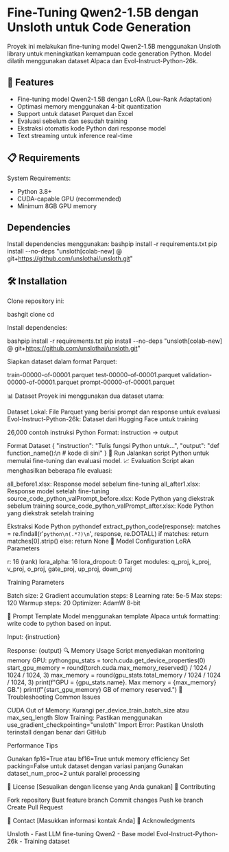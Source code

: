 # Fine-Tuning Qwen2-1.5B dengan Unsloth untuk Code Generation
Proyek ini melakukan fine-tuning model Qwen2-1.5B menggunakan Unsloth library untuk meningkatkan kemampuan code generation Python. Model dilatih menggunakan dataset Alpaca dan Evol-Instruct-Python-26k.

## 🚀 Features
- Fine-tuning model Qwen2-1.5B dengan LoRA (Low-Rank Adaptation)
- Optimasi memory menggunakan 4-bit quantization
- Support untuk dataset Parquet dan Excel
- Evaluasi sebelum dan sesudah training
- Ekstraksi otomatis kode Python dari response model
- Text streaming untuk inference real-time

## 📋 Requirements
System Requirements:
- Python 3.8+
- CUDA-capable GPU (recommended)
- Minimum 8GB GPU memory

## Dependencies
Install dependencies menggunakan:
bashpip install -r requirements.txt
pip install --no-deps "unsloth[colab-new] @ git+https://github.com/unslothai/unsloth.git"

## 🛠️ Installation

Clone repository ini:

bashgit clone <repository-url>
cd <repository-name>

Install dependencies:

bashpip install -r requirements.txt
pip install --no-deps "unsloth[colab-new] @ git+https://github.com/unslothai/unsloth.git"

Siapkan dataset dalam format Parquet:

train-00000-of-00001.parquet
test-00000-of-00001.parquet
validation-00000-of-00001.parquet
prompt-00000-of-00001.parquet



📊 Dataset
Proyek ini menggunakan dua dataset utama:

Dataset Lokal: File Parquet yang berisi prompt dan response untuk evaluasi
Evol-Instruct-Python-26k: Dataset dari Hugging Face untuk training

26,000 contoh instruksi Python
Format: instruction -> output



Format Dataset
{
  "instruction": "Tulis fungsi Python untuk...",
  "output": "def function_name():\n    # kode di sini"
}
🏃 Run
Jalankan script Python untuk memulai fine-tuning dan evaluasi model.
📈 Evaluation
Script akan menghasilkan beberapa file evaluasi:

all_before1.xlsx: Response model sebelum fine-tuning
all_after1.xlsx: Response model setelah fine-tuning
source_code_python_valPrompt_before.xlsx: Kode Python yang diekstrak sebelum training
source_code_python_valPrompt_after.xlsx: Kode Python yang diekstrak setelah training

Ekstraksi Kode Python
pythondef extract_python_code(response):
    matches = re.findall(r'```python\n(.*?)\n```', response, re.DOTALL)
    if matches:
        return matches[0].strip()
    else:
        return None
🎯 Model Configuration
LoRA Parameters

r: 16 (rank)
lora_alpha: 16
lora_dropout: 0
Target modules: q_proj, k_proj, v_proj, o_proj, gate_proj, up_proj, down_proj

Training Parameters

Batch size: 2
Gradient accumulation steps: 8
Learning rate: 5e-5
Max steps: 120
Warmup steps: 20
Optimizer: AdamW 8-bit

📝 Prompt Template
Model menggunakan template Alpaca untuk formatting:
write code to python based on input.

Input:
{instruction}

Response:
{output}
🔍 Memory Usage
Script menyediakan monitoring memory GPU:
pythongpu_stats = torch.cuda.get_device_properties(0)
start_gpu_memory = round(torch.cuda.max_memory_reserved() / 1024 / 1024 / 1024, 3)
max_memory = round(gpu_stats.total_memory / 1024 / 1024 / 1024, 3)
print(f"GPU = {gpu_stats.name}. Max memory = {max_memory} GB.")
print(f"{start_gpu_memory} GB of memory reserved.")
🚨 Troubleshooting
Common Issues

CUDA Out of Memory: Kurangi per_device_train_batch_size atau max_seq_length
Slow Training: Pastikan menggunakan use_gradient_checkpointing="unsloth"
Import Error: Pastikan Unsloth terinstall dengan benar dari GitHub

Performance Tips

Gunakan fp16=True atau bf16=True untuk memory efficiency
Set packing=False untuk dataset dengan variasi panjang
Gunakan dataset_num_proc=2 untuk parallel processing

📄 License
[Sesuaikan dengan license yang Anda gunakan]
🤝 Contributing

Fork repository
Buat feature branch
Commit changes
Push ke branch
Create Pull Request

📧 Contact
[Masukkan informasi kontak Anda]
🙏 Acknowledgments

Unsloth - Fast LLM fine-tuning
Qwen2 - Base model
Evol-Instruct-Python-26k - Training dataset
